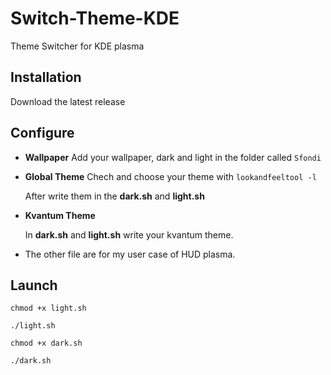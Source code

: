 # Switch-Theme-KDE
Theme Switcher for KDE plasma

## Installation

Download the latest release

## Configure

- **Wallpaper**
  Add your wallpaper, dark and light in the folder called `Sfondi`

- **Global Theme**
  Chech and choose your theme with `lookandfeeltool -l`
  
  After write them in the **dark.sh** and **light.sh**

- **Kvantum Theme**
  
  In **dark.sh** and **light.sh** write your kvantum theme.

- The other file are for my user case of HUD plasma.



## Launch

`chmod +x light.sh`

`./light.sh`



`chmod +x dark.sh`

`./dark.sh`
